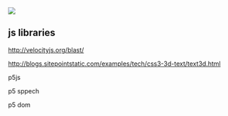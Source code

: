 <img src="https://raw.githubusercontent.com/JulienDrochon/Vox-Machines/master/Z_Students_projects/Thibault_Brenda_vocal/apercu.gif">

## js libraries

http://velocityjs.org/blast/

http://blogs.sitepointstatic.com/examples/tech/css3-3d-text/text3d.html

p5js

p5 sppech

p5 dom
